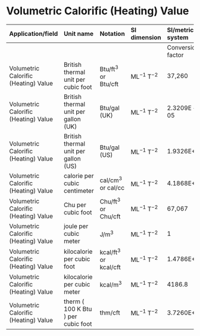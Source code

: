 # Volumetric Calorific (Heating) Value

| Application/field | Unit name | Notation | SI dimension | SI/metric system |  | English/US system |  |
| :--- | :--- | :--- | :--- | :--- | :--- | :--- | :--- |
|  |  |  |  | Conversion factor | Unit | Conversion factor | Unit |
| Volumetric Calorific (Heating) Value | British thermal unit per cubic foot | $\mathrm{Btu} / \mathrm{ft}^{3}$ or Btu/cft | $\mathrm{ML}^{-1} \mathrm{~T}^{-2}$ | 37,260 | $\mathrm{J} / \mathrm{m}^{3}$ | 1 | Btu/cft |
| Volumetric Calorific (Heating) Value | British thermal unit per gallon (UK) | Btu/gal (UK) | $\mathrm{ML}^{-1} \mathrm{~T}^{-2}$ | $2.3209 \mathrm{E}+05$ | $\mathrm{J} / \mathrm{m}^{3}$ | 6.2288 | Btu/cft |
| Volumetric Calorific (Heating) Value | British thermal unit per gallon (US) | Btu/gal (US) | $\mathrm{ML}^{-1} \mathrm{~T}^{-2}$ | 1.9326E+05 | $\mathrm{J} / \mathrm{m}^{3}$ | 6.8249E-05 | Btu/cft |
| Volumetric Calorific (Heating) Value | calorie per cubic centimeter | $\mathrm{cal} / \mathrm{cm}^{3}$ or $\mathrm{cal} / \mathrm{cc}$ | $\mathrm{ML}^{-1} \mathrm{~T}^{-2}$ | 4.1868E+06 | $\mathrm{J} / \mathrm{m}^{3}$ | 112.37 | Btu/cft |
| Volumetric Calorific (Heating) Value | Chu per cubic foot | $\mathrm{Chu} / \mathrm{ft}^{3}$ or $\mathrm{Chu} / \mathrm{cft}$ | $\mathrm{ML}^{-1} \mathrm{~T}^{-2}$ | 67,067 | $\mathrm{J} / \mathrm{m}^{3}$ | 1.8000 | Btu/cft |
| Volumetric Calorific (Heating) Value | joule per cubic meter | $\mathrm{J} / \mathrm{m}^{3}$ | $\mathrm{ML}^{-1} \mathrm{~T}^{-2}$ | 1 | $\mathrm{J} / \mathrm{m}^{3}$ | 2.6838E-05 | Btu/cft |
| Volumetric Calorific (Heating) Value | kilocalorie per cubic foot | $\mathrm{kcal} / \mathrm{ft}^{3}$ or $\mathrm{kcal} / \mathrm{cft}$ | $\mathrm{ML}^{-1} \mathrm{~T}^{-2}$ | 1.4786E+05 | $\mathrm{J} / \mathrm{m}^{3}$ | 3.9683 | Btu/cft |
| Volumetric Calorific (Heating) Value | kilocalorie per cubic meter | $\mathrm{kcal} / \mathrm{m}^{3}$ | $\mathrm{ML}^{-1} \mathrm{~T}^{-2}$ | 4186.8 | $\mathrm{J} / \mathrm{m}^{3}$ | 0.11237 | Btu/cft |
| Volumetric Calorific (Heating) Value | therm ( 100 K Btu ) per cubic foot | thm/cft | $\mathrm{ML}^{-1} \mathrm{~T}^{-2}$ | 3.7260E+09 | $\mathrm{J} / \mathrm{m}^{3}$ | 1.00E+05 | Btu/cft |
